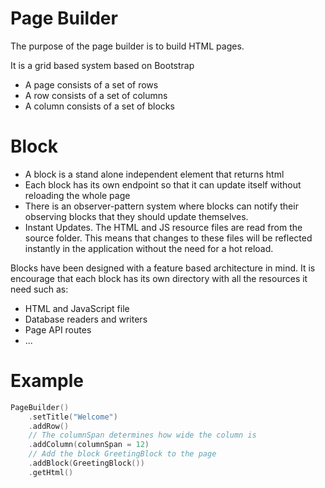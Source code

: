 # Page Builder
The purpose of the page builder is to build HTML pages. 

It is a grid based system based on Bootstrap

- A page consists of a set of rows
- A row consists of a set of columns
- A column consists of a set of blocks

# Block
- A block is a stand alone independent element that returns html
- Each block has its own endpoint so that it can update itself without reloading the whole page
- There is an observer-pattern system where blocks can notify their 
observing blocks that they should update themselves.
- Instant Updates. The HTML and JS resource files are read from the source folder. This means that changes to these files will
  be reflected instantly in the application without the need for a hot reload.

Blocks have been designed with a feature based architecture in mind. 
It is encourage that each block has its own directory with all the resources it need such as:
- HTML and JavaScript file
- Database readers and writers
- Page API routes
- ...

# Example

```kotlin
PageBuilder()
    .setTitle("Welcome")
    .addRow() 
    // The columnSpan determines how wide the column is
    .addColumn(columnSpan = 12)
    // Add the block GreetingBlock to the page
    .addBlock(GreetingBlock())
    .getHtml()
```

